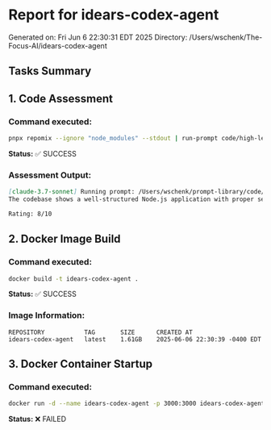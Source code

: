 # Report for idears-codex-agent
Generated on: Fri Jun  6 22:30:31 EDT 2025
Directory: /Users/wschenk/The-Focus-AI/idears-codex-agent

## Tasks Summary

## 1. Code Assessment

### Command executed:
```bash
pnpx repomix --ignore "node_modules" --stdout | run-prompt code/high-level-review-consise | tee assessment-consise.md
```

**Status:** ✅ SUCCESS

### Assessment Output:
```markdown
[claude-3.7-sonnet] Running prompt: /Users/wschenk/prompt-library/code/high-level-review-consise.md
The codebase shows a well-structured Node.js application with proper separation of concerns, robust error handling, and basic security considerations like input validation, though it could benefit from additional protections against SQL injection and improved file upload validation. The developer demonstrates good practices including test coverage, Docker containerization, and database organization, indicating someone with solid fundamentals who can build maintainable, production-ready applications.

Rating: 8/10
```

## 2. Docker Image Build

### Command executed:
```bash
docker build -t idears-codex-agent .
```

**Status:** ✅ SUCCESS

### Image Information:
```
REPOSITORY           TAG       SIZE      CREATED AT
idears-codex-agent   latest    1.61GB    2025-06-06 22:30:39 -0400 EDT
```

## 3. Docker Container Startup

### Command executed:
```bash
docker run -d --name idears-codex-agent -p 3000:3000 idears-codex-agent
```

**Status:** ❌ FAILED
